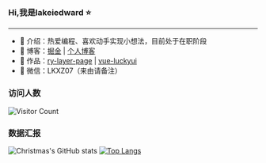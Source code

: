 ### Hi,我是lakeiedward ⭐
<hr>

- 🧑 介绍：热爱编程、喜欢动手实现小想法，目前处于在职阶段
- 📃 博客：<a href="https://juejin.cn/user/932805559720567/posts" target='_blank'>掘金</a> | <a href="http://43.142.176.173/lakeiedward/" target='_blank'>个人博客</a>
- 📌 作品：<a href="[https://github.com/lakei-edward/ry-layer-page](https://ruoyi.luckyui.cn/)">ry-layer-page</a> | <a href="[https://github.com/lakei-edward/lucky-ui](https://lakei.luckyui.cn/)">vue-luckyui</a>
- 💬 微信：LKXZ07（来由请备注）

### 访问人数
 ![Visitor Count](https://profile-counter.glitch.me/Christmas/count.svg) 

### 数据汇报
![Christmas's GitHub stats](https://github-readme-stats.vercel.app/api?username=lakei-edward&show_icons=true&theme=tokyonight)
[![Top Langs](https://github-readme-stats.vercel.app/api/top-langs/?username=lakei-edward&layout=compact&theme=tokyonight)](https://github.com/anuraghazra/github-readme-stats)

<!---### My Contributions
![](https://raw.githubusercontent.com/lakei-edward/lakei-edward/main/assets/github-contribution-grid-snake.svg)
--->
<!---
lakei-edward/lakei-edward is a ✨ special ✨ repository because its `README.md` (this file) appears on your GitHub profile.
You can click the Preview link to take a look at your changes.
--->

